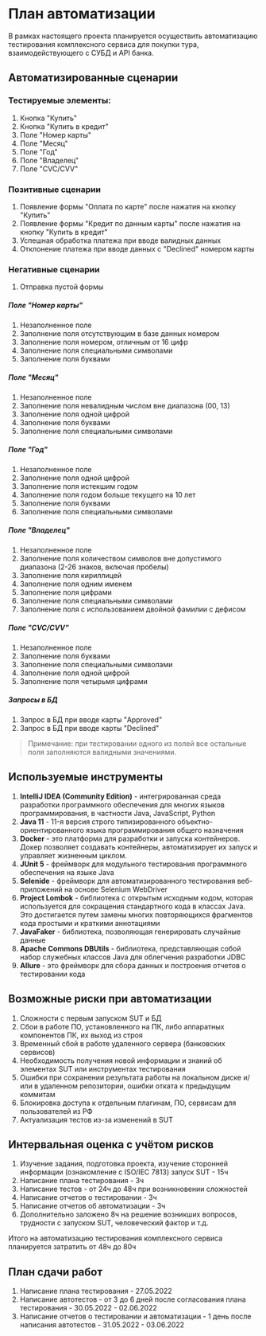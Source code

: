 # План автоматизации
В рамках настоящего проекта планируется осуществить автоматизацию тестирования комплексного сервиса для покупки тура, взаимодействующего с СУБД и API банка.

## Автоматизированные сценарии
### Тестируемые элементы:
1. Кнопка "Купить"
2. Кнопка "Купить в кредит"
3. Поле "Номер карты"
4. Поле "Месяц"
5. Поле "Год"
6. Поле "Владелец"
7. Поле "CVC/CVV"

### Позитивные сценарии
1. Появление формы "Оплата по карте" после нажатия на кнопку "Купить"
2. Появление формы "Кредит по данным карты" после нажатия на кнопку "Купить в кредит"
3. Успешная обработка платежа при вводе валидных данных
4. Отклонение платежа при вводе данных с "Declined" номером карты

### Негативные сценарии
1. Отправка пустой формы
##### Поле "Номер карты"
1. Незаполненное поле
2. Заполнение поля отсутствующим в базе данных номером
3. Заполнение поля номером, отличным от 16 цифр
4. Заполнение поля специальными символами
5. Заполнение поля буквами
##### Поле "Месяц"
1. Незаполненное поле
2. Заполнение поля невалидным числом вне диапазона (00, 13)
3. Заполнение поля одной цифрой
4. Заполнение поля буквами
5. Заполнение поля специальными символами
##### Поле "Год"
1. Незаполненное поле
2. Заполнение поля одной цифрой
3. Заполнение поля истекшим годом
4. Заполнение поля годом больше текущего на 10 лет
5. Заполнение поля буквами
6. Заполнение поля специальными символами
##### Поле "Владелец"
1. Незаполненное поле
2. Заполнение поля количеством символов вне допустимого диапазона (2-26 знаков, включая пробелы)
3. Заполнение поля кириллицей
4. Заполнение поля одним именем
5. Заполнение поля цифрами
6. Заполнение поля специальными символами
9. Заполнение поля с использованием двойной фамилии с дефисом
##### Поле "CVC/CVV"
1. Незаполненное поле
2. Заполнение поля буквами
3. Заполнение поля специальными символами
4. Заполнение поля одной цифрой
5. Заполнение поля четырьмя цифрами
##### Запросы в БД
1. Запрос в БД при вводе карты "Approved"
2. Запрос в БД при вводе карты "Declined"

> Примечание: при тестировании одного из полей все остальные поля заполняются валидными значениями.
## Используемые инструменты
1. **IntelliJ IDEA (Community Edition)** - интегрированная среда разработки программного обеспечения для многих языков программирования, в частности Java, JavaScript, Python
2. **Java 11** - 11-я версия строго типизированного объектно-ориентированного языка программирования общего назначения
3. **Docker** - это платформа для разработки и запуска контейнеров. Докер позволяет создавать контейнеры, автоматизирует их запуск и управляет жизненным циклом.
4. **JUnit 5** - фреймворк для модульного тестирования программного обеспечения на языке Java
5. **Selenide** - фреймворк для автоматизированного тестирования веб-приложений на основе Selenium WebDriver
6. **Project Lombok** - библиотека с открытым исходным кодом, которая используется для сокращения стандартного кода в классах Java. Это достигается путем замены многих повторяющихся фрагментов кода простыми и краткими аннотациями
7. **JavaFaker** - библиотека, позволяющая генерировать случайные данные
8. **Apache Commons DBUtils** - библиотека, представляющая собой набор служебных классов Java для облегчения разработки JDBC
9. **Allure** - это фреймворк для сбора данных и построения отчетов о тестировании кода

## Возможные риски при автоматизации
1. Сложности с первым запуском SUT и БД
2. Сбои в работе ПО, установленного на ПК, либо аппаратных компонентов ПК, их выход из строя
3. Временный сбой в работе удаленного сервера (банковских сервисов)
4. Необходимость получения новой информации и знаний об элементах SUT или инструментах тестирования
5. Ошибки при сохранении результата работы на локальном диске и/или в удаленном репозитории, ошибки отката к предыдущим коммитам
6. Блокировка доступа к отдельным плагинам, ПО, сервисам для пользователей из РФ
7. Актуализация тестов из-за изменений в SUT

## Интервальная оценка с учётом рисков
1. Изучение задания, подготовка проекта, изучение сторонней информации (ознакомление с ISO/IEC 7813) запуск SUT - 15ч
2. Написание плана тестирования - 3ч
3. Написание тестов - от 24ч до 48ч при возникновении сложностей
4. Написание отчетов о тестировании - 3ч
5. Написание отчетов об автоматизации - 3ч
6. Дополнительно заложено 8ч на решение возникших вопросов, трудности с запуском SUT, человеческий фактор и т.д.

Итого на автоматизацию тестирования комплексного сервиса планируется затратить от 48ч до 80ч

## План сдачи работ
1. Написание плана тестирования - 27.05.2022
2. Написание автотестов - от 3 до 6 дней после согласования плана тестирования - 30.05.2022 - 02.06.2022
3. Написание отчетов о тестировании и автоматизации - 1 день после написания автотестов - 31.05.2022 - 03.06.2022